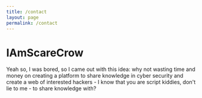 ```yaml
---
title: /contact
layout: page
permalink: /contact
---
```


# IAmScareCrow

Yeah so, I was bored, so I came out with this idea: why not wasting time and money on creating a platform to share knowledge in cyber security and create a web of interested hackers - I know that you are script kiddies, don't lie to me - to share knowledge with?
